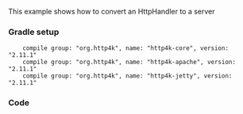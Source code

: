 This example shows how to convert an HttpHandler to a server

### Gradle setup
```
    compile group: "org.http4k", name: "http4k-core", version: "2.11.1"
    compile group: "org.http4k", name: "http4k-apache", version: "2.11.1"
    compile group: "org.http4k", name: "http4k-jetty", version: "2.11.1"
```

### Code
<script src="http://gist-it.appspot.com/https://github.com/http4k/http4k/blob/master/src/docs/cookbook/container_integration/example.kt"></script>
